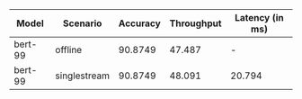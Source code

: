 | Model   | Scenario     |   Accuracy |   Throughput | Latency (in ms)   |
|---------|--------------|------------|--------------|-------------------|
| bert-99 | offline      |    90.8749 |       47.487 | -                 |
| bert-99 | singlestream |    90.8749 |       48.091 | 20.794            |